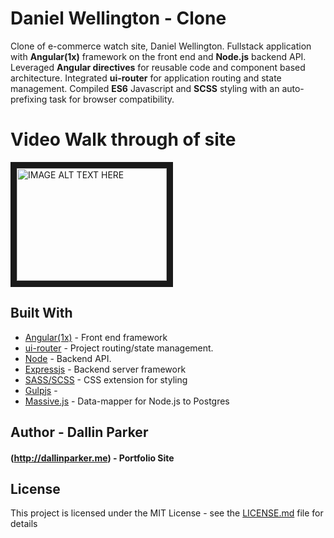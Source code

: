# Daniel Wellington - Clone

Clone of e-commerce watch site, Daniel Wellington. Fullstack application with **Angular(1x)** framework on the front end and 
**Node.js** backend API. Leveraged **Angular directives**  for reusable code and component based architecture. Integrated 
**ui-router** for application routing and state management. Compiled **ES6** Javascript and **SCSS** styling with an auto-prefixing task for browser compatibility.

# Video Walk through of site

<a href="http://www.youtube.com/watch?feature=player_embedded&v=YOUTUBE_VIDEO_ID_HERE
" target="_blank"><img src="http://img.youtube.com/vi/YOUTUBE_VIDEO_ID_HERE/0.jpg" 
alt="IMAGE ALT TEXT HERE" width="240" height="180" border="10" /></a>

## Built With

* [Angular(1x)](https://angularjs.org/) - Front end framework
* [ui-router](https://ui-router.github.io/) - Project routing/state management.
* [Node](https://nodejs.org/en/) - Backend API.
* [Expressjs](https://expressjs.com/) - Backend server framework
* [SASS/SCSS](http://sass-lang.com/) - CSS extension for styling
* [Gulpjs](https://gulpjs.com/) - 
* [Massive.js](https://github.com/dmfay/massive-js) - Data-mapper for Node.js to Postgres


## Author - Dallin Parker

 #### (http://dallinparker.me) - Portfolio Site

## License

This project is licensed under the MIT License - see the [LICENSE.md](LICENSE.md) file for details
